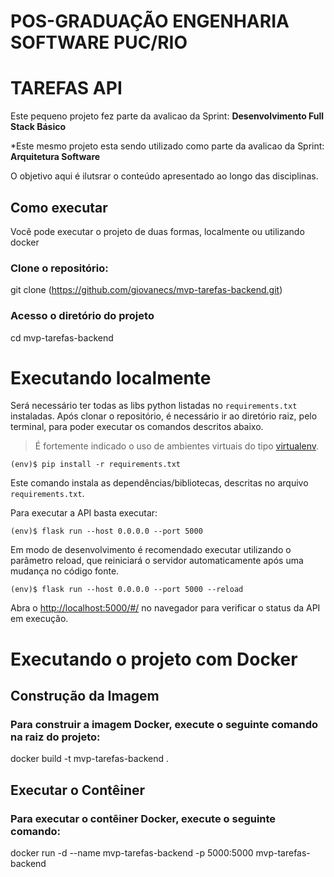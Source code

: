 # POS-GRADUAÇÃO ENGENHARIA SOFTWARE PUC/RIO

# TAREFAS API

Este pequeno projeto fez parte da avalicao da Sprint: **Desenvolvimento Full Stack Básico** 

*Este mesmo projeto esta sendo utilizado como parte da avalicao da Sprint: **Arquitetura Software**

O objetivo aqui é ilutsrar o conteúdo apresentado ao longo das disciplinas.

## Como executar

Você pode executar o projeto de duas formas, localmente ou utilizando docker

### Clone o repositório:

git clone (https://github.com/giovanecs/mvp-tarefas-backend.git)

### Acesso o diretório do projeto

cd mvp-tarefas-backend

# Executando localmente 

Será necessário ter todas as libs python listadas no `requirements.txt` instaladas.
Após clonar o repositório, é necessário ir ao diretório raiz, pelo terminal, para poder executar os comandos descritos abaixo.

> É fortemente indicado o uso de ambientes virtuais do tipo [virtualenv](https://virtualenv.pypa.io/en/latest/installation.html).

```
(env)$ pip install -r requirements.txt
```

Este comando instala as dependências/bibliotecas, descritas no arquivo `requirements.txt`.

Para executar a API  basta executar:

```
(env)$ flask run --host 0.0.0.0 --port 5000
```

Em modo de desenvolvimento é recomendado executar utilizando o parâmetro reload, que reiniciará o servidor
automaticamente após uma mudança no código fonte. 

```
(env)$ flask run --host 0.0.0.0 --port 5000 --reload
```

Abra o [http://localhost:5000/#/](http://localhost:5000/#/) no navegador para verificar o status da API em execução.

# Executando o projeto com Docker

## Construção da Imagem

### Para construir a imagem Docker, execute o seguinte comando na raiz do projeto:

docker build -t mvp-tarefas-backend .

## Executar o Contêiner

### Para executar o contêiner Docker, execute o seguinte comando:

docker run -d --name mvp-tarefas-backend -p 5000:5000 mvp-tarefas-backend